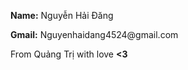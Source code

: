 <p><b>Name:</b> Nguyễn Hải Đăng</p>
<p><b>Gmail:</b> Nguyenhaidang4524@gmail.com</p>
<p>From Quảng Trị with love <b><3</b></p> 


<!---
NguyenHaiDang45/NguyenHaiDang45 is a ✨ special ✨ repository because its `README.md` (this file) appears on your GitHub profile.
You can click the Preview link to take a look at your changes.
--->
